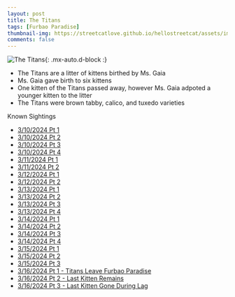 ```yaml
---
layout: post
title: The Titans
tags: [Furbao Paradise]
thumbnail-img: https://streetcatlove.github.io/hellostreetcat/assets/img/ms_gaia0.png
comments: false
---
```


![The Titans](https://streetcatlove.github.io/hellostreetcat/assets/img/ms_gaia0.png){: .mx-auto.d-block :}

* The Titans are a litter of kittens birthed by Ms. Gaia
* Ms. Gaia gave birth to six kittens
* One kitten of the Titans passed away, however Ms. Gaia adpoted a younger kitten to the litter
* The Titans were brown tabby, calico, and tuxedo varieties

Known Sightings

* [3/10/2024 Pt 1](https://youtu.be/97hSPwc7LAs?si=BTlPT8ojvpxXNurV)
* [3/10/2024 Pt 2](https://youtu.be/a67bNb48ICk?si=vmolmY5kxDd9Y0G5)
* [3/10/2024 Pt 3](https://youtu.be/85y5sP_62ZE?si=UMYbV7ErYPFfDNFQ)
* [3/10/2024 Pt 4](https://youtu.be/LXuIbFT354k?si=LxkewSNowfjeXTNb)
* [3/11/2024 Pt 1](https://youtu.be/iSuVDN4P7Ws?si=3SQlr0PTVQ3w6JAC)
* [3/11/2024 Pt 2](https://youtu.be/7SVRaPnexDw?si=FstnDb2ABQUG1ymn)
* [3/12/2024 Pt 1](https://youtu.be/fxMbBE3u0Lw?si=0fHb5D_Ts5l9URSi)
* [3/12/2024 Pt 2](https://youtu.be/nnGFIi8DnQE?si=-1P8TuamotsEtFRm)
* [3/13/2024 Pt 1](https://youtu.be/OG6zPVu8qYg?si=S06NdvcM9Z4hKcCT)
* [3/13/2024 Pt 2](https://youtu.be/Rd07Paw9zRQ?si=kzaUGOxbRhw3ndy6)
* [3/13/2024 Pt 3](https://youtu.be/lqt2VquRheE?si=8P3B_5MIn1gVJc7g)
* [3/13/2024 Pt 4](https://youtu.be/lW8u9BLsk1A?si=N3JXyeTU3i1CBGm1)
* [3/14/2024 Pt 1](https://youtu.be/kN_dpRJWwdg?si=O6sOkQxR0tDIt-pt)
* [3/14/2024 Pt 2](https://youtu.be/0udRQVd5fmg?si=RCI_bvXtbn3fp3Zu)
* [3/14/2024 Pt 3](https://youtu.be/QmjoEQ7wij0?si=gNEYeaOt_0JpoDHb)
* [3/14/2024 Pt 4](https://youtu.be/Q5woCdnXJNI?si=BAAsLTYuQBZo3Lab)
* [3/15/2024 Pt 1](https://youtu.be/o0qtmbLGJwA?si=Uyrpe1RJwcZhMnrG)
* [3/15/2024 Pt 2](https://youtu.be/T7LK9xfIun8?si=TLGmLArLiuGRlFFr)
* [3/15/2024 Pt 3](https://youtu.be/sKRcsdL3UxA?si=m405uozRVIyNR_Cg)
* [3/16/2024 Pt 1 - Titans Leave Furbao Paradise](https://www.youtube.com/watch?v=rcjLhIvcsq4)
* [3/16/2024 Pt 2 - Last Kitten Remains](https://youtu.be/7fBm61yfSts?si=QWJI9OVfH4trI7v0)
* [3/16/2024 Pt 3 - Last Kitten Gone During Lag](https://youtu.be/bQdvabQNe5s?si=E4MeLvVlWo-dgWNA)
